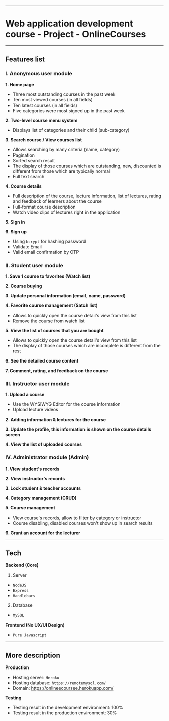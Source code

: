 ***
# Web application development course - Project - OnlineCourses
***
## Features list

### I. Anonymous user module

**1. Home page**
+ Three most outstanding courses in the past week
+ Ten most viewed courses (in all fields)
+ Ten latest courses (in all fields)
+ Five categories were most signed up in the past week

**2. Two-level course menu system**
+ Displays list of categories and their child (sub-category)


**3. Search course / View courses list**
+ Allows searching by many criteria (name, category)
+ Pagination
+ Sorted search result
+ The display of those courses which are outstanding, new, discounted is different from those which are typically normal
+ Full text search


**4. Course details**
+ Full description of the course, lecture information, list of lectures, rating and feedback of learners about the  course
+ Full-format course description
+ Watch video clips of lectures right in the application


**5. Sign in**

**6. Sign up**
+ Using `bcrypt` for hashing password
+ Validate Email
+ Valid email confirmation by OTP

### II. Student user module
**1. Save 1 course to favorites (Watch list)**

**2. Course buying**

**3. Update personal information (email, name, password)**

**4. Favorite course management (Satch list)**
+ Allows to quickly open the course detail's view from this list
+ Remove the course from watch list

**5. View the list of courses that you are bought**
+ Allows to quickly open the course detail's view from this list
+ The display of those courses which are incomplete is different from the rest

**6. See the detailed course content**

**7. Comment, rating, and feedback on the course**


### III. Instructor user module
**1. Upload a course**
+ Use the WYSIWYG Editor for the course information
+ Upload lecture videos

**2. Adding information & lectures for the course**

**3. Update the profile, this information is shown on the course details screen**

**4. View the list of uploaded courses**

### IV. Administrator module (Admin)
**1. View student's records**

**2. View instructor's records**

**3. Lock student & teacher accounts**

**4. Category management (CRUD)**

**5. Course management**
+ View course's records, allow to filter by category or instructor
+ Course disabling, disabled courses won't show up in search results


**6. Grant an account for the lecturer**

***
## Tech
**Backend (Core)**
1. Server
+ `NodeJS`
+ `Express`
+ `Handlebars`
2. Database
+ `MySQL`

**Frontend (No UX/UI Design)**
+ `Pure Javascript`

***
## More description
**Production**

- Hosting server: `Heroku`
- Hosting database: `https://remotemysql.com/`
- Domain: https://onlineecoursee.herokuapp.com/

**Testing**
- Testing result in the development environment: 100%
- Testing result in the production environment: 30% 







